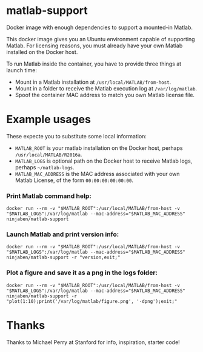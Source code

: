 # matlab-support
Docker image with enough dependencies to support a mounted-in Matlab.

This docker image gives you an Ubuntu environment capable of supporting Matlab.  For licensing reasons, you must already have your own Matlab installed on the Docker host.

To run Matlab inside the container, you have to provide three things at launch time:
 - Mount in a Matlab installation at `/usr/local/MATLAB/from-host`.
 - Mount in a folder to receive the Matlab execution log at `/var/log/matlab`.
 - Spoof the container MAC address to match you own Matlab license file.

# Example usages
These expecte you to substitute some local information:
 - `MATLAB_ROOT` is your matlab installation on the Docker host, perhaps `/usr/local/MATLAB/R2016a`.
 - `MATLAB_LOGS` is optional path on the Docker host to receive Matlab logs, perhaps `~/matlab-logs`.
 - `MATLAB_MAC_ADDRESS` is the MAC address associated with your own Matlab License, of the form `00:00:00:00:00:00`.

### Print Matlab command help:
```
docker run --rm -v "$MATLAB_ROOT":/usr/local/MATLAB/from-host -v "$MATLAB_LOGS":/var/log/matlab --mac-address="$MATLAB_MAC_ADDRESS" ninjaben/matlab-support
```

### Launch Matlab and print version info:
```
docker run --rm -v "$MATLAB_ROOT":/usr/local/MATLAB/from-host -v "$MATLAB_LOGS":/var/log/matlab --mac-address="$MATLAB_MAC_ADDRESS" ninjaben/matlab-support -r "version,exit;"
```

### Plot a figure and save it as a png in the logs folder:
```
docker run --rm -v "$MATLAB_ROOT":/usr/local/MATLAB/from-host -v "$MATLAB_LOGS":/var/log/matlab --mac-address="$MATLAB_MAC_ADDRESS" ninjaben/matlab-support -r "plot(1:10);print('/var/log/matlab/figure.png', '-dpng');exit;"
```
# Thanks
Thanks to Michael Perry at Stanford for info, inspiration, starter code!
